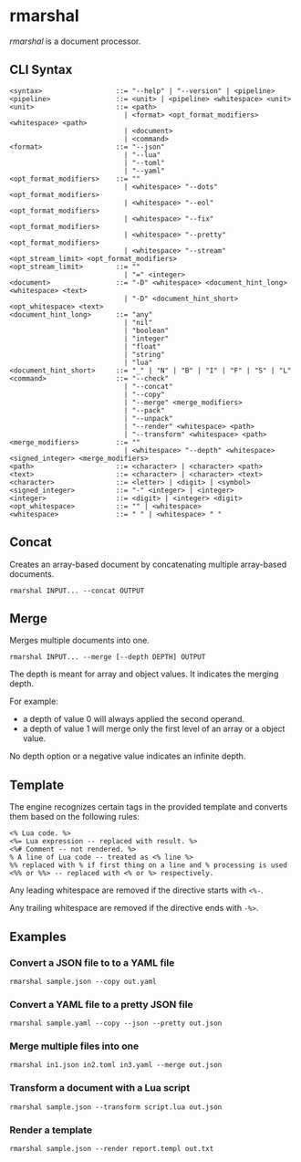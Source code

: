 # rmarshal

_rmarshal_ is a document processor.

## CLI Syntax

    <syntax>                  ::= "--help" | "--version" | <pipeline>
    <pipeline>                ::= <unit> | <pipeline> <whitespace> <unit>
    <unit>                    ::= <path>
                                | <format> <opt_format_modifiers> <whitespace> <path>
                                | <document>
                                | <command>
    <format>                  ::= "--json"
                                | "--lua"
                                | "--toml"
                                | "--yaml"
    <opt_format_modifiers>    ::= ""
                                | <whitespace> "--dots" <opt_format_modifiers>
                                | <whitespace> "--eol" <opt_format_modifiers>
                                | <whitespace> "--fix" <opt_format_modifiers>
                                | <whitespace> "--pretty" <opt_format_modifiers>
                                | <whitespace> "--stream" <opt_stream_limit> <opt_format_modifiers>
    <opt_stream_limit>        ::= ""
                                | "=" <integer>
    <document>                ::= "-D" <whitespace> <document_hint_long> <whitespace> <text>
                                | "-D" <document_hint_short> <opt_whitespace> <text>
    <document_hint_long>      ::= "any"
                                | "nil"
                                | "boolean"
                                | "integer"
                                | "float"
                                | "string"
                                | "lua"
    <document_hint_short>     ::= "_" | "N" | "B" | "I" | "F" | "S" | "L"
    <command>                 ::= "--check"
                                | "--concat"
                                | "--copy"
                                | "--merge" <merge_modifiers>
                                | "--pack"
                                | "--unpack"
                                | "--render" <whitespace> <path>
                                | "--transform" <whitespace> <path>
    <merge_modifiers>         ::= ""
                                | <whitespace> "--depth" <whitespace> <signed_integer> <merge_modifiers>
    <path>                    ::= <character> | <character> <path>
    <text>                    ::= <character> | <character> <text>
    <character>               ::= <letter> | <digit> | <symbol>
    <signed_integer>          ::= "-" <integer> | <integer>
    <integer>                 ::= <digit> | <integer> <digit>
    <opt_whitespace>          ::= "" | <whitespace>
    <whitespace>              ::= " " | <whitespace> " "

## Concat

Creates an array-based document by concatenating multiple array-based documents.

    rmarshal INPUT... --concat OUTPUT

## Merge

Merges multiple documents into one.

    rmarshal INPUT... --merge [--depth DEPTH] OUTPUT

The depth is meant for array and object values. It indicates the merging depth.

For example:
- a depth of value 0 will always applied the second operand.
- a depth of value 1 will merge only the first level of an array or a object value.

No depth option or a negative value indicates an infinite depth.

## Template

The engine recognizes certain tags in the provided template and converts them based on the following rules:

    <% Lua code. %>
    <%= Lua expression -- replaced with result. %>
    <%# Comment -- not rendered. %>
    % A line of Lua code -- treated as <% line %>
    %% replaced with % if first thing on a line and % processing is used
    <%% or %%> -- replaced with <% or %> respectively.

Any leading whitespace are removed if the directive starts with `<%-`.

Any trailing whitespace are removed if the directive ends with `-%>`.

## Examples

### Convert a JSON file to to a YAML file

    rmarshal sample.json --copy out.yaml

### Convert a YAML file to a pretty JSON file

    rmarshal sample.yaml --copy --json --pretty out.json

### Merge multiple files into one

    rmarshal in1.json in2.toml in3.yaml --merge out.json

### Transform a document with a Lua script

    rmarshal sample.json --transform script.lua out.json

### Render a template

    rmarshal sample.json --render report.templ out.txt
